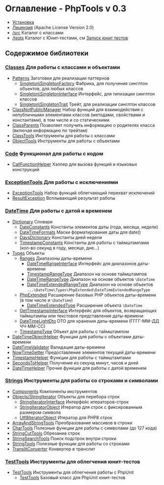 # Оглавление - PhpTools v 0.3

* [Установка](install.md)
* [Лицензия](../LICENSE) (Apache License Version 2.0)
* [/src](../src) Каталог с классами
* [/tests](../tests) Каталог с Юнит-тестами, см [Запуск юнит тестов](/tests/README.md)

## Содержимое библиотеки

### [Classes](/src/Classes) Для работы с классами и объектами

* [Patterns](/src/Classes/Patterns) Заготовки для реализации паттернов
    * [Singleton\SingletonFactory](/src/Classes/Patterns/Singleton/SingletonFactory.php) Фабрика, для получения синглтон
      объектов, для любых классов
    * [Singleton\SingletonInterface](/src/Classes/Patterns/Singleton/SingletonInterface.php) Интерфейс, для типизации
      синглтон классов
    * [Singleton\SingletonTrait](/src/Classes/Patterns/Singleton/SingletonTrait.php) Трейт, для реализации синглтон классов
* [ClassNotPublicManager](/src/Classes/ClassNotPublicManager.php) Набор функций для взаимодействия с непубличными
  элементами классов (методами, свойствами и константами), в том числе и со статическими
* [ClassParents](/src/Classes/ClassParents.php) Позволяет получить информацию о родителях класса (включая информацию по трейтам)
* [ClassTools](/src/Classes/ClassTools.php) Инструменты для работы с классами
* [ObjectTools](/src/Classes/ObjectTools.php) Инструменты для работы с объектами

### [Code](/src/Code) Функционал для работы с кодом

* [CallFunctionHelper](/src/Code/CallFunctionHelper.php) Хэлпер для вызова функций и языковых конструкций

### [ExceptionTools](/src/ExceptionTools) Для работы с исключениями

* [ExceptionTools](/src/ExceptionTools/ExceptionTools.php) Набор функций облегчающий перехват исключений
* [ResultException](/src/ExceptionTools/ResultException.php) Всплывающий результат работы

### [DateTime](/src/DateTime) Для работы с датой и временем

* [Dictionary](/src/DateTime/Dictionary) Словари
    * [DateConstants](/src/DateTime/Dictionary/DateConstants.php) Константы элементов даты (года, месяца, недели)
    * [DateTimeFormats](/src/DateTime/Dictionary/DateTimeFormats.php) Маски форматирования даты для date()
    * [DaysDictionary](/src/DateTime/Dictionary/DaysDictionary.php) Константы дней недели
    * [TimestampConstants](/src/DateTime/Dictionary/TimestampConstants.php) Константы для работы с таймштампами (кол-во
      секунд в году, месяце, дне...)
* [Types](/src/DateTime/Types) Объекты
    * [Ranges](/src/DateTime/Types/Ranges) Диапазоны даты-времени
        * [DateTimeRangeInterface](/src/DateTime/Types/Ranges/DateTimeRangeInterface.php) Интерфейс для диапазонов даты-времени
        * [TimestampRangeType](/src/DateTime/Types/Ranges/TimestampRangeType.php) Диапазон на основе таймштампов
        * [DateTimeRangeType](/src/DateTime/Types/Ranges/DateTimeRangeType.php) Диапазон на основе объектов `\DateTime`
        * [DateTimeExtendedRangeType](/src/DateTime/Types/Ranges/DateTimeExtendedRangeType.php) Диапазон на основе объектов
          `...\DateTime\Types\PhpExtended\DateTimeExtendedRangeType`
    * [PhpExtended](/src/DateTime/Types/PhpExtended) Расширение базовых PHP объектов даты-времени (в том числе и `\DateTime`)
        * [DateTimeExtendedType](/src/DateTime/Types/PhpExtended/DateTimeExtendedType.php) Расширение объекта `\DateTime`
    * [GetTimestampInterface](/src/DateTime/Types/GetTimestampInterface.php) Интерфейс для объектов, возвращающих таймштампы
      или текстовое представление даты-времени
    * [DateTimeLightDto](/src/DateTime/Types/DateTimeLightDto.php) DTO для хранения даты-времени (ГГГГ-ММ-ДД ЧЧ-ММ-СС)
    * [TimestampType](/src/DateTime/Types/TimestampType.php) Объект для работы с таймштампом
* [DateTimeObjectHelper](/src/DateTime/DateTimeObjectHelper.php) Функции для работы с объектами даты-времени
* [DateTimeValidator](/src/DateTime/DateTimeValidator.php) Валидация даты-времени
* [NowTimeGetter](/src/DateTime/NowTimeGetter.php) Предоставление элементов текущей даты-времени
* [TimestampHelper](/src/DateTime/TimestampHelper.php) Функции для работы с таймштампами
* [SecondsToHelper](/src/DateTime/SecondsToHelper.php) Получение из секунд минут, часов и дней
* [DateTimeHelper](/src/DateTime/DateTimeHelper.php) Прочие функции для работы с датой временем

### [Strings](/src/Strings) Инструменты для работы со строками и символами

* [Components](/src/Strings/Components) Компоненты инструментов
* [Objects/StringIterator](/src/Strings/Objects/StringIterator) Объекты для перебора строк
    * [StringIteratorInterface](/src/Strings/Objects/StringIterator/StringIteratorInterface.php) Интерфейс итераторов-строк
    * [StringIteratorObject](/src/Strings/Objects/StringIterator/StringIteratorObject.php) Итератор для строк с фиксированным размером символа 
    * [Utf8IteratorObject](/src/Strings/Objects/StringIterator/Utf8IteratorObject.php) Итератор для PHP8 строк
* [ArrayAndStringTools](/src/Strings/ArrayAndStringTools.php) Преобразование массивов в строки 
* [CharTools](/src/Strings/CharTools.php) Полезные функции для работы с символами (до 127 кода)
* [StringCutTools](/src/Strings/StringCutTools.php) Обрезание строк
* [StringSearchTools](/src/Strings/StringSearchTools.php) Поиск подстрок внутри строки
* [StringTools](/src/Strings/StringTools.php) Полезные функции для работы со строками
* [TranslitConverter](/src/Strings/TranslitConverter.php) Конвертер в транслит

### [TestTools](/src/TestTools) Инструменты для облегчения юнит-тестов

* [TestTools](/src/TestTools/PhpUnit) Инструменты для облегчения работы с PhpUnit
    * [TestTools](/src/TestTools/PhpUnit/PhpUnitExtendTestCase.php) Базовый класс для PhpUnit юнит-тестов 
